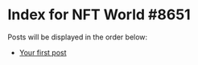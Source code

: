 # Index for NFT World #8651
Posts will be displayed in the order below:

- [Your first post](./001-first.md)

